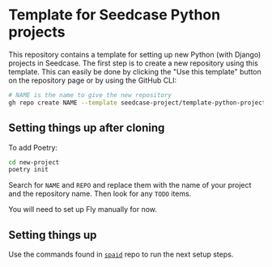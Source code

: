 # Template for Seedcase Python projects

This repository contains a template for setting up new Python (with Django) projects in Seedcase. The first step is to create a new repository using this template. This can easily be done by clicking the "Use this template" button on the repository page or by using the GitHub CLI:

``` bash
# NAME is the name to give the new repository
gh repo create NAME --template seedcase-project/template-python-project
```

## Setting things up after cloning

To add Poetry:

``` bash
cd new-project
poetry init
```

Search for `NAME` and `REPO` and replace them with the name of your project and the repository name. Then look for any `TODO` items.

You will need to set up Fly manually for now.

## Setting things up

Use the commands found in [`spaid`](https://github.com/seedcase-project/spaid) repo to run the next setup steps.
